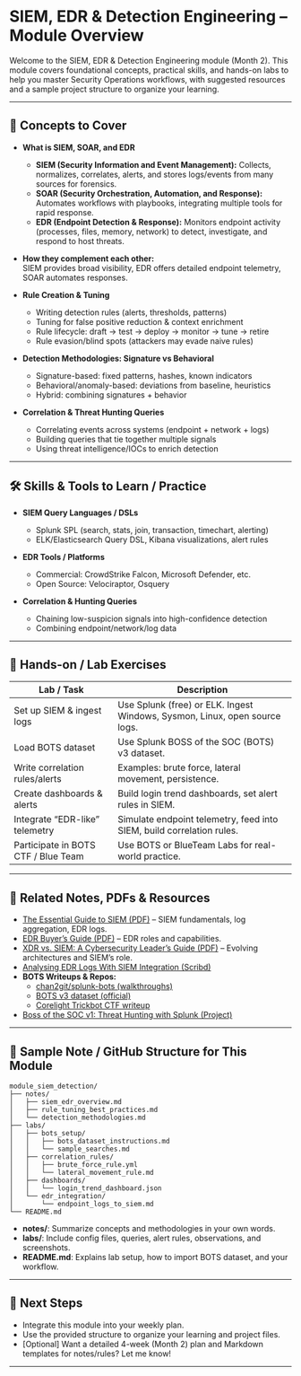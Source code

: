 # SIEM, EDR & Detection Engineering – Module Overview

Welcome to the SIEM, EDR & Detection Engineering module (Month 2). This module covers foundational concepts, practical skills, and hands-on labs to help you master Security Operations workflows, with suggested resources and a sample project structure to organize your learning.

---

## 🧠 Concepts to Cover

- **What is SIEM, SOAR, and EDR**
  - **SIEM (Security Information and Event Management):** Collects, normalizes, correlates, alerts, and stores logs/events from many sources for forensics.
  - **SOAR (Security Orchestration, Automation, and Response):** Automates workflows with playbooks, integrating multiple tools for rapid response.
  - **EDR (Endpoint Detection & Response):** Monitors endpoint activity (processes, files, memory, network) to detect, investigate, and respond to host threats.

- **How they complement each other:**  
  SIEM provides broad visibility, EDR offers detailed endpoint telemetry, SOAR automates responses.

- **Rule Creation & Tuning**
  - Writing detection rules (alerts, thresholds, patterns)
  - Tuning for false positive reduction & context enrichment
  - Rule lifecycle: draft → test → deploy → monitor → tune → retire
  - Rule evasion/blind spots (attackers may evade naive rules)

- **Detection Methodologies: Signature vs Behavioral**
  - Signature-based: fixed patterns, hashes, known indicators
  - Behavioral/anomaly-based: deviations from baseline, heuristics
  - Hybrid: combining signatures + behavior

- **Correlation & Threat Hunting Queries**
  - Correlating events across systems (endpoint + network + logs)
  - Building queries that tie together multiple signals
  - Using threat intelligence/IOCs to enrich detection

---

## 🛠️ Skills & Tools to Learn / Practice

- **SIEM Query Languages / DSLs**
  - Splunk SPL (search, stats, join, transaction, timechart, alerting)
  - ELK/Elasticsearch Query DSL, Kibana visualizations, alert rules

- **EDR Tools / Platforms**
  - Commercial: CrowdStrike Falcon, Microsoft Defender, etc.
  - Open Source: Velociraptor, Osquery

- **Correlation & Hunting Queries**
  - Chaining low-suspicion signals into high-confidence detection
  - Combining endpoint/network/log data

---

## 🧪 Hands-on / Lab Exercises

| Lab / Task                        | Description |
|------------------------------------|-------------|
| Set up SIEM & ingest logs          | Use Splunk (free) or ELK. Ingest Windows, Sysmon, Linux, open source logs. |
| Load BOTS dataset                  | Use Splunk BOSS of the SOC (BOTS) v3 dataset. |
| Write correlation rules/alerts     | Examples: brute force, lateral movement, persistence. |
| Create dashboards & alerts         | Build login trend dashboards, set alert rules in SIEM. |
| Integrate “EDR-like” telemetry     | Simulate endpoint telemetry, feed into SIEM, build correlation rules. |
| Participate in BOTS CTF / Blue Team| Use BOTS or BlueTeam Labs for real-world practice. |

---

## 📄 Related Notes, PDFs & Resources

- [The Essential Guide to SIEM (PDF)](https://www.exclusive-networks.com/wp-content/uploads/2022/03/The-Essential-Guide-to-SIEM.pdf) – SIEM fundamentals, log aggregation, EDR logs.
- [EDR Buyer’s Guide (PDF)](https://www.opentext.com/file_source/OpenText/en_US/PDF/opentext-edr-buyers-guide.pdf) – EDR roles and capabilities.
- [XDR vs. SIEM: A Cybersecurity Leader’s Guide (PDF)](https://www.secureworks.com/resources/white-papers/xdr-vs-siem-a-cybersecurity-leaders-guide) – Evolving architectures and SIEM’s role.
- [Analysing EDR Logs With SIEM Integration (Scribd)](https://www.scribd.com/document/540663738/Analysing-EDR-Logs-With-SIEM-Integration)
- **BOTS Writeups & Repos:**  
  - [chan2git/splunk-bots (walkthroughs)](https://github.com/chan2git/splunk-bots)  
  - [BOTS v3 dataset (official)](https://github.com/splunk/botsv3)  
  - [Corelight Trickbot CTF writeup](https://infosecwriteups.com/corelight-trickbot-ctf-walkthrough-2021-2fef8e5b848d)
- [Boss of the SOC v1: Threat Hunting with Splunk (Project)](https://samsclass.info/123/proj14/p-bots.htm)

---

## 📂 Sample Note / GitHub Structure for This Module

```
module_siem_detection/
├── notes/
│   ├── siem_edr_overview.md
│   ├── rule_tuning_best_practices.md
│   └── detection_methodologies.md
├── labs/
│   ├── bots_setup/
│   │   ├── bots_dataset_instructions.md
│   │   └── sample_searches.md
│   ├── correlation_rules/
│   │   ├── brute_force_rule.yml
│   │   └── lateral_movement_rule.md
│   ├── dashboards/
│   │   └── login_trend_dashboard.json
│   └── edr_integration/
│       └── endpoint_logs_to_siem.md
└── README.md
```

- **notes/**: Summarize concepts and methodologies in your own words.
- **labs/**: Include config files, queries, alert rules, observations, and screenshots.
- **README.md**: Explains lab setup, how to import BOTS dataset, and your workflow.

---

## 📝 Next Steps

- Integrate this module into your weekly plan.
- Use the provided structure to organize your learning and project files.
- [Optional] Want a detailed 4-week (Month 2) plan and Markdown templates for notes/rules? Let me know!

---
